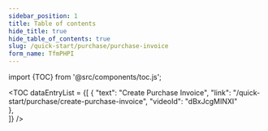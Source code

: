 ```yaml
---
sidebar_position: 1
title: Table of contents
hide_title: true
hide_table_of_contents: true
slug: /quick-start/purchase/purchase-invoice
form_name: TfmPHPI
---
```


import {TOC} from '@src/components/toc.js';

<TOC
dataEntryList = {[
{
  "text": "Create Purchase Invoice", 
  "link": "/quick-start/purchase/create-purchase-invoice",
  "videoId": "dBxJcgMINXI"  
},  
]}
/>
